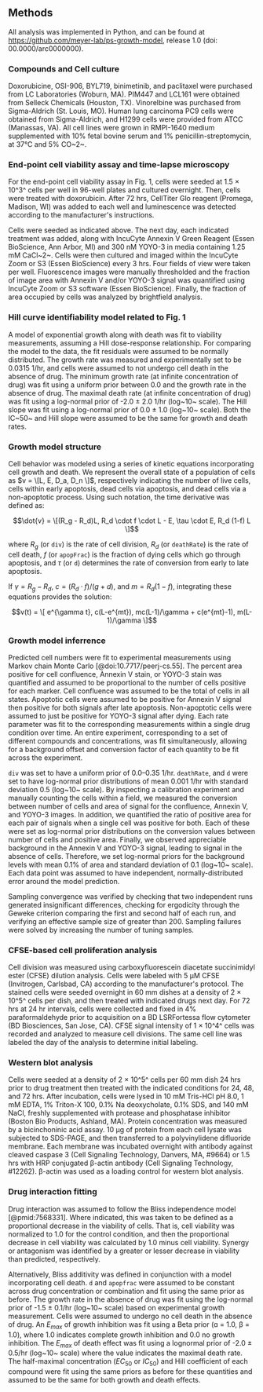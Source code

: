 ## Methods

All analysis was implemented in Python, and can be found at https://github.com/meyer-lab/ps-growth-model, release 1.0 (doi: 00.0000/arc0000000).

### Compounds and Cell culture

Doxorubicine, OSI-906, BYL719, binimetinib, and paclitaxel were purchased from LC Laboratories (Woburn, MA). PIM447 and LCL161 were obtained from Selleck Chemicals (Houston, TX). Vinorelbine was purchased from Sigma-Aldrich (St. Louis, MO). Human lung carcinoma PC9 cells were obtained from Sigma-Aldrich, and H1299 cells were provided from ATCC (Manassas, VA). All cell lines were grown in RMPI-1640 medium supplemented with 10% fetal bovine serum and 1% penicillin-streptomycin, at 37℃ and 5% CO~2~.

### End-point cell viability assay and time-lapse microscopy

For the end-point cell viability assay in Fig. 1, cells were seeded at 1.5 × 10^3^ cells per well in 96-well plates and cultured overnight. Then, cells were treated with doxorubicin. After 72 hrs, CellTiter Glo reagent (Promega, Madison, WI) was added to each well and luminescence was detected according to the manufacturer's instructions.

Cells were seeded as indicated above. The next day, each indicated treatment was added, along with IncuCyte Annexin V Green Reagent (Essen BioScience, Ann Arbor, MI) and 300 nM YOYO-3 in media containing 1.25 mM CaCl~2~. Cells were then cultured and imaged within the IncuCyte Zoom or S3 (Essen BioScience) every 3 hrs. Four fields of view were taken per well. Fluorescence images were manually thresholded and the fraction of image area with Annexin V and/or YOYO-3 signal was quantified using IncuCyte Zoom or S3 software (Essen BioScience). Finally, the fraction of area occupied by cells was analyzed by brightfield analysis.

### Hill curve identifiability model related to Fig. 1

A model of exponential growth along with death was fit to viability measurements, assuming a Hill dose-response relationship. For comparing the model to the data, the fit residuals were assumed to be normally distributed. The growth rate was measured and experimentally set to be 0.0315 1/hr, and cells were assumed to not undergo cell death in the absence of drug. The minimum growth rate (at infinite concentration of drug) was fit using a uniform prior between 0.0 and the growth rate in the absence of drug. The maximal death rate (at infinite concentration of drug) was fit using a log-normal prior of -2.0 ± 2.0 1/hr (log~10~ scale). The Hill slope was fit using a log-normal prior of 0.0 ± 1.0 (log~10~ scale). Both the IC~50~ and Hill slope were assumed to be the same for growth and death rates.

### Growth model structure

Cell behavior was modeled using a series of kinetic equations incorporating cell growth and death. We represent the overall state of a population of cells as $v = \[L, E, D_a, D_n \]$, respectively indicating the number of live cells, cells within early apoptosis, dead cells via apoptosis, and dead cells via a non-apoptotic process. Using such notation, the time derivative was defined as:

$$\dot{v} = \[(R_g - R_d)L, R_d \cdot f \cdot L - E, \tau \cdot E, R_d (1-f) L \]$$

where $R_g$ (or `div`) is the rate of cell division, $R_d$ (or `deathRate`) is the rate of cell death, $f$ (or `apopFrac`) is the fraction of dying cells which go through apoptosis, and $\tau$ (or `d`) determines the rate of conversion from early to late apoptosis.

If $\gamma = R_g - R_d$, $c = (R_d \cdot f)/(g+d)$, and $m = R_d (1-f)$, integrating these equations provides the solution:

$$v(t) = \[ e^{\gamma t}, c(L-e^{mt}), mc(L-1)/\gamma + c(e^{mt}-1), m(L-1)/\gamma \]$$

### Growth model inferrence

Predicted cell numbers were fit to experimental measurements using Markov chain Monte Carlo [@doi:10.7717/peerj-cs.55]. The percent area positive for cell confluence, Annexin V stain, or YOYO-3 stain was quantified and assumed to be proportional to the number of cells positive for each marker. Cell confluence was assumed to be the total of cells in all states. Apoptotic cells were assumed to be positive for Annexin V signal then positive for both signals after late apoptosis. Non-apoptotic cells were assumed to just be positive for YOYO-3 signal after dying. Each rate parameter was fit to the corresponding measurements within a single drug condition over time. An entire experiment, corresponding to a set of different compounds and concentrations, was fit simultaneously, allowing for a background offset and conversion factor of each quantity to be fit across the experiment.

`div` was set to have a uniform prior of 0.0–0.35 1/hr.  `deathRate`, and `d` were set to have log-normal prior distributions of mean 0.001 1/hr with standard deviation 0.5 (log~10~ scale). By inspecting a calibration experiment and manually counting the cells within a field, we measured the conversion between number of cells and area of signal for the confluence, Annexin V, and YOYO-3 images. In addition, we quantified the ratio of positive area for each pair of signals when a single cell was positive for both. Each of these were set as log-normal prior distributions on the conversion values between number of cells and positive area. Finally, we observed appreciable background in the Annexin V and YOYO-3 signal, leading to signal in the absence of cells. Therefore, we set log-normal priors for the background levels with mean 0.1% of area and standard deviation of 0.1 (log~10~ scale). Each data point was assumed to have independent, normally-distributed error around the model prediction.

Sampling convergence was verified by checking that two independent runs generated insignificant differences, checking for ergodicity through the Geweke criterion comparing the first and second half of each run, and verifying an effective sample size of greater than 200. Sampling failures were solved by increasing the number of tuning samples.

### CFSE-based cell proliferation analysis

Cell division was measured using carboxyfluorescein diacetate succinimidyl ester (CFSE) dilution analysis. Cells were labeled with 5 μM CFSE (Invitrogen, Carlsbad, CA) according to the manufacturer's protocol. The stained cells were seeded overnight in 60 mm dishes at a density of 2 × 10^5^ cells per dish, and then treated with indicated drugs next day. For 72 hrs at 24 hr intervals, cells were collected and fixed in 4% paraformaldehyde prior to acquisition on a BD LSRFortessa flow cytometer (BD Biosciences, San Jose, CA). CFSE signal intensity of 1 × 10^4^ cells was recorded and analyzed to measure cell divisions. The same cell line was labeled the day of the analysis to determine initial labeling.

### Western blot analysis

Cells were seeded at a density of 2 × 10^5^ cells per 60 mm dish 24 hrs prior to drug treatment then treated with the indicated conditions for 24, 48, and 72 hrs. After incubation, cells were lysed in 10 mM Tris-HCl pH 8.0, 1 mM EDTA, 1% Triton-X 100, 0.1% Na deoxycholate, 0.1% SDS, and 140 mM NaCl, freshly supplemented with protease and phosphatase inhibitor (Boston Bio Products, Ashland, MA). Protein concentration was measured by a bicinchoninic acid assay. 10 μg of protein from each cell lysate was subjected to SDS-PAGE, and then transferred to a polyvinylidene difluoride membrane. Each membrane was incubated overnight with antibody against cleaved caspase 3 (Cell Signaling Technology, Danvers, MA, #9664) or 1.5 hrs with HRP conjugated β-actin antibody (Cell Signaling Technology, #12262). β-actin was used as a loading control for western blot analysis.

### Drug interaction fitting

Drug interaction was assumed to follow the Bliss independence model [@pmid:7568331]. Where indicated, this was taken to be defined as a proportional decrease in the viability of cells. That is, cell viability was normalized to 1.0 for the control condition, and then the proportional decrease in cell viability was calculated by 1.0 minus cell viability. Synergy or antagonism was identified by a greater or lesser decrease in viability than predicted, respectively.

Alternatively, Bliss additivity was defined in conjunction with a model incorporating cell death. `d` and `apopfrac` were assumed to be constant across drug concentration or combination and fit using the same prior as before. The growth rate in the absence of drug was fit using the log-normal prior of -1.5 ± 0.1/hr (log~10~ scale) based on experimental growth measurement. Cells were assumed to undergo no cell death in the absence of drug. An $E_{max}$ of growth inhibition was fit using a Beta prior (ɑ = 1.0, β = 1.0), where 1.0 indicates complete growth inhibition and 0.0 no growth inhibition. The $E_{max}$ of death effect was fit using a lognormal prior of -2.0 ± 0.5/hr (log~10~ scale) where the value indicates the maximal death rate. The half-maximal concentration ($EC_{50}$ or $IC_{50}$) and Hill coefficient of each compound were fit using the same priors as before for these quantities and assumed to be the same for both growth and death effects.
